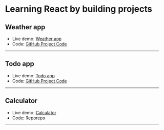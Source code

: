 # Learning React by building projects

## Weather app 
- Live demo: [Weather app](https://weather-app-014bc9.netlify.app/)
- Code: [GitHub Project Code](https://github.com/VentsiGeorgiev/React-apps/tree/main/weather-app)

---

## Todo app
- Live demo: [Todo app](https://todo-app-f0b904.netlify.app/)
- Code: [GitHub Project Code](https://github.com/VentsiGeorgiev/React-apps/tree/main/todo-app)

---

## Calculator
- Live demo: [Calculator](https://calculator-a50081.netlify.app/)
- Code: [Reporepo](https://github.com/VentsiGeorgiev/React-apps/tree/main/calculator)

---
